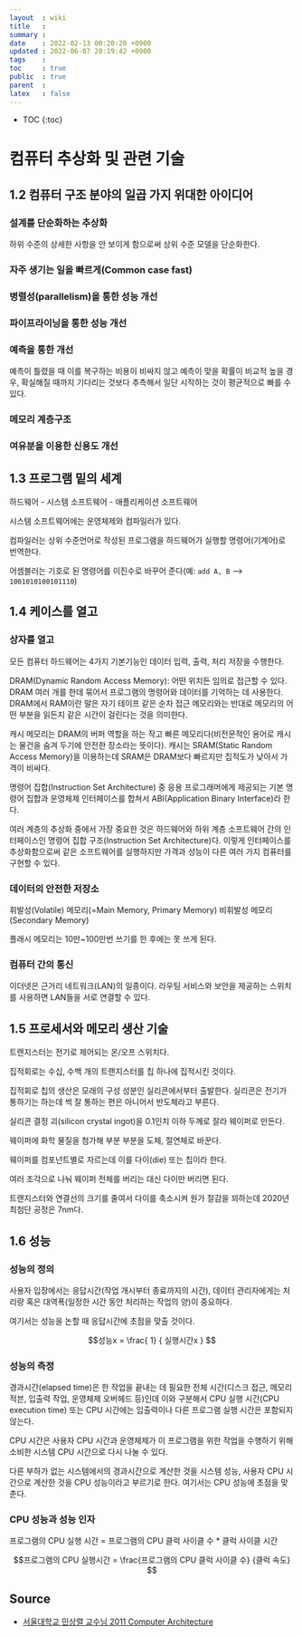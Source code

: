 ```yaml
---
layout  : wiki
title   : 
summary : 
date    : 2022-02-13 00:20:20 +0900
updated : 2022-06-07 20:19:42 +0900
tags    : 
toc     : true
public  : true
parent  : 
latex   : false
---
```

* TOC
{:toc}
# 컴퓨터 추상화 및 관련 기술

## 1.2 컴퓨터 구조 분야의 일곱 가지 위대한 아이디어

### 설계를 단순화하는 추상화
하위 수준의 상세한 사항을 안 보이게 함으로써 상위 수준 모델을 단순화한다.

### 자주 생기는 일을 빠르게(Common case fast)
### 병렬성(parallelism)을 통한 성능 개선
### 파이프라이닝을 통한 성능 개선
### 예측을 통한 개선
예측이 틀렸을 때 이를 복구하는 비용이 비싸지 않고 예측이 맞을 확률이 비교적 높을 경우, 확실해질 때까지 기다리는 것보다 추측해서 일단 시작하는 것이 평균적으로 빠를 수 있다.

### 메모리 계층구조
### 여유분을 이용한 신용도 개선

## 1.3 프로그램 밑의 세계

하드웨어 - 시스템 소프트웨어 - 애플리케이션 소프트웨어

시스템 소프트웨어에는 운영체제와 컴파일러가 있다.

컴파일러는 상위 수준언어로 작성된 프로그램을 하드웨어가 실행할 명령어(기계어)로 번역한다.

어셈블러는 기호로 된 명령어를 이진수로 바꾸어 준다(예: `add A, B` --> `1001010100101110`)

## 1.4 케이스를 열고

### 상자를 열고
모든 컴퓨터 하드웨어는 4가지 기본기능인 데이터 입력, 출력, 처리 저장을 수행한다.

DRAM(Dynamic Random Access Memory): 어떤 위치든 임의로 접근할 수 있다. DRAM 여러 개를 한데 묶어서 프로그램의 명령어와 데이터를 기억하는 데 사용한다. DRAM에서 RAM이란 말은 자기 테이프 같은 순차 접근 메모리와는 반대로 메모리의 어떤 부분을 읽든지 같은 시간이 걸린다는 것을 의미한다.

캐시 메모리는 DRAM의 버퍼 역할을 하는 작고 빠른 메모리다(비전문적인 용어로 캐시는 물건을 숨겨 두기에 안전한 장소라는 뜻이다). 캐시는 SRAM(Static Random Access Memory)을 이용하는데 SRAM은 DRAM보다 빠르지만 집적도가 낮아서 가격이 비싸다.

명령어 집합(Instruction Set Architecture) 중 응용 프로그래머에게 제공되는 기본 명령어 집합과 운영체제 인터페이스를 합쳐서 ABI(Application Binary Interface)라 한다.

여러 계층의 추상화 중에서 가장 중요한 것은 하드웨어와 하위 계층 소프트웨어 간의 인터페이스인 명령어 집합 구조(Instruction Set Architecture)다. 이렇게 인터페이스를 추상화함으로써 같은 소프트웨어를 실행하지만 가격과 성능이 다른 여러 가지 컴퓨터를 구현할 수 있다.

### 데이터의 안전한 저장소
휘발성(Volatile) 메모리(=Main Memory, Primary Memory)
비휘발성 메모리(Secondary Memory)

플래시 메모리는 10만~100만번 쓰기를 한 후에는 못 쓰게 된다.

### 컴퓨터 간의 통신
이더넷은 근거리 네트워크(LAN)의 일종이다. 라우팅 서비스와 보안을 제공하는 스위치를 사용하면 LAN들을 서로 연결할 수 있다. 

## 1.5 프로세서와 메모리 생산 기술

트랜지스터는 전기로 제어되는 온/오프 스위치다.

집적회로는 수십, 수백 개의 트랜지스터를 칩 하나에 집적시킨 것이다.

집적회로 칩의 생산은 모래의 구성 성분인 실리콘에서부터 출발한다. 실리콘은 전기가 통하기는 하는데 썩 잘 통하는 편은 아니어서 반도체라고 부른다.

실리콘 결정 괴(silicon crystal ingot)을 0.1인치 이하 두께로 잘라 웨이퍼로 만든다.

웨이퍼에 화학 물질을 첨가해 부분 부분을 도체, 절연체로 바꾼다.

웨이퍼를 컴포넌트별로 자르는데 이를 다이(die) 또는 칩이라 한다.

여러 조각으로 나눠 웨이퍼 전체를 버리는 대신 다이만 버리면 된다.

트랜지스터와 연결선의 크기를 줄여서 다이를 축소시켜 원가 절감을 꾀하는데 2020년 최첨단 공정은 7nm다.

## 1.6 성능

### 성능의 정의

사용자 입장에서는 응답시간(작업 개시부터 종료까지의 시간), 데이터 관리자에게는 처리량 혹은 대역폭(일정한 시간 동안 처리하는 작업의 양)이 중요하다.

여기서는 성능을 논할 때 응답시간에 초점을 맞출 것이다.

$$성능x = \frac{ 1}  { 실행시간x } $$
### 성능의 측정

경과시간(elapsed time)은 한 작업을 끝내는 데 필요한 전체 시간(디스크 접근, 메모리 적븐, 입출력 작업, 운영체제 오버헤드 등)인데 이와 구분해서 CPU 실행 시간(CPU execution time) 또는 CPU 시간에는 입출력이나 다른 프로그램 실행 시간은 포함되지 않는다.

CPU 시간은 사용자 CPU 시간과 운영체제가 이 프로그램을 위한 작업을 수행하기 위해 소비한 시스템 CPU 시간으로 다시 나눌 수 있다.

다른 부하가 없는 시스템에서의 경과시간으로 계산한 것을 시스템 성능, 사용자 CPU 시간으로 계산한 것을 CPU 성능이라고 부르기로 한다. 여기서는 CPU 성능에 초점을 맞춘다.

### CPU 성능과 성능 인자

프로그램의 CPU 실행 시간 = 프로그램의 CPU 클럭 사이클 수 * 클럭 사이클 시간

$$프로그램의 CPU 실행시간 = \frac{프로그램의 CPU 클럭 사이클 수} {클럭 속도}  $$

## Source

- [서울대학교 민상렬 교수님 2011 Computer Architecture](https://olc.kr/course/course_online_view.jsp?id=240)
